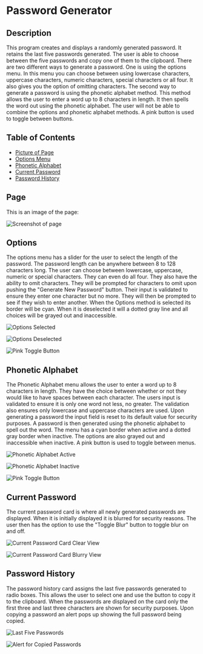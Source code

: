 # Password Generator

## Description

This program creates and displays a randomly generated password.  It retains the last five passwords generated.  The user is able to choose between the five passwords and copy one of them to the clipboard. There are two different ways to generate a password.  One is using the options menu.  In this menu you can choose between using lowercase characters, uppercase characters, numeric characters, special characters or all four.  It also gives you the option of omitting characters. The second way to generate a password is using the phonetic alphabet method.  This method allows the user to enter a word up to 8 characters in length. It then spells the word out using the phonetic alphabet. The user will not be able to combine the options and phonetic alphabet methods. A pink button is used to toggle between buttons. 

## Table of Contents

* [Picture of Page](#page)
* [Options Menu](#options)
* [Phonetic Alphabet](#phonetic-alphabet)
* [Current Password](#current-password)
* [Password History](#password-history)

## Page

This is an image of the page:

![Screenshot of page](/Assets/screenShot.png)


## Options

The options menu has a slider for the user to select the length of the password. The password length can be anywhere between 8 to 128 characters long.  The user can choose between lowercase, uppercase, numeric or special characters.  They can even do all four.  They also have the ability to omit characters.  They will be prompted for characters to omit upon pushing the "Generate New Password" button. Their input is validated to ensure they enter one character but no more. They will then be prompted to see if they wish to enter another. When the Options method is selected its border will be cyan.  When it is deselected it will a dotted gray line and all choices will be grayed out and inaccessible.

![Options Selected](/Assets/optionsSelected.png)

![Options Deselected](/Assets/optionsDeSelected.png)

![Pink Toggle Button](/Assets/pinkToggle.png)

## Phonetic Alphabet

The Phonetic Alphabet menu allows the user to enter a word up to 8 characters in length.  They have the choice between whether or not they would like to have spaces between each character. The users input is validated to ensure it is only one word not less, no greater. The validation also ensures only lowercase and uppercase characters are used.  Upon generating a password the input field is reset to its default value for security purposes. A password is then generated using the phonetic alphabet to spell out the word. The menu has a cyan border when active and a dotted gray border when inactive.  The options are also grayed out and inaccessible when inactive. A pink button is used to toggle between menus.

![Phonetic Alphabet Active](/Assets/pAlphabetActive.png)

![Phonetic Alphabet Inactive](/Assets/pAlphabetInActive.png)

![Pink Toggle Button](/Assets/pinkToggle.png)

## Current Password

The current password card is where all newly generated passwords are displayed.  When it is initially displayed it is blurred for security reasons.   The user then has the option to use the "Toggle Blur" button to toggle blur on and off. 

![Current Password Card Clear View](/Assets/currentPasswordClear.png)

![Current Password Card Blurry View](/Assets/currentPasswordBlur.png)

## Password History

The password history card assigns the last five passwords generated to radio boxes.  This allows the user to select one and use the button to copy it to the clipboard.  When the passwords are displayed on the card only the first three and last three characters are shown for security purposes.  Upon copying a password an alert pops up showing the full password being copied. 


![Last Five Passwords](/Assets/lastFivePasswords.png)

![Alert for Copied Passwords](/Assets/copiedPassword.png)